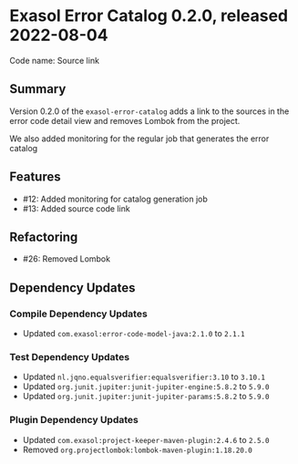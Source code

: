 # Exasol Error Catalog 0.2.0, released 2022-08-04

Code name: Source link

## Summary

Version 0.2.0 of the `exasol-error-catalog` adds a link to the sources in the error code detail view and removes Lombok from the project.

We also added monitoring for the regular job that generates the error catalog

## Features

* #12: Added monitoring for catalog generation job 
* #13: Added source code link

## Refactoring

* #26: Removed Lombok

## Dependency Updates

### Compile Dependency Updates

* Updated `com.exasol:error-code-model-java:2.1.0` to `2.1.1`

### Test Dependency Updates

* Updated `nl.jqno.equalsverifier:equalsverifier:3.10` to `3.10.1`
* Updated `org.junit.jupiter:junit-jupiter-engine:5.8.2` to `5.9.0`
* Updated `org.junit.jupiter:junit-jupiter-params:5.8.2` to `5.9.0`

### Plugin Dependency Updates

* Updated `com.exasol:project-keeper-maven-plugin:2.4.6` to `2.5.0`
* Removed `org.projectlombok:lombok-maven-plugin:1.18.20.0`
